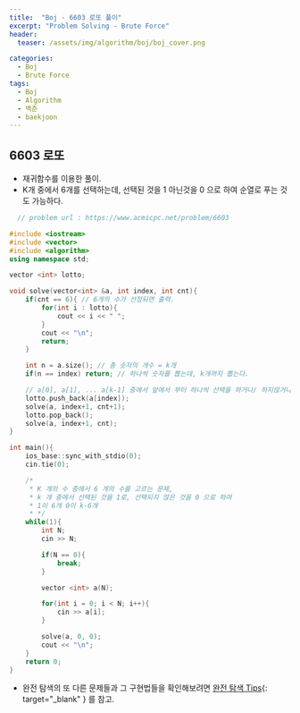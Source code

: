 ```yaml
---
title:  "Boj - 6603 로또 풀이"
excerpt: "Problem Solving - Brute Force"
header:
  teaser: /assets/img/algorithm/boj/boj_cover.png

categories:
  - Boj
  - Brute Force
tags:
  - Boj
  - Algorithm
  - 백준
  - baekjoon
---
```

## 6603 로또

- 재귀함수를 이용한 풀이.
- K개 중에서 6개를 선택하는데, 선택된 것을 1 아닌것을 0 으로 하여 순열로 푸는 것도 가능하다.

```cpp
  // problem url : https://www.acmicpc.net/problem/6603

#include <iostream>
#include <vector>
#include <algorithm>
using namespace std;

vector <int> lotto;

void solve(vector<int> &a, int index, int cnt){
    if(cnt == 6){ // 6개의 수가 선정되면 출력.
        for(int i : lotto){
            cout << i << " ";
        }
        cout << "\n";
        return;
    }

    int n = a.size(); // 총 숫자의 개수 = k개
    if(n == index) return; // 하나씩 숫자를 뽑는데, k개까지 뽑는다.

    // a[0], a[1], ... a[k-1] 중에서 앞에서 부터 하나씩 선택을 하거나/ 하지않거나를 재귀함수로 진행한다.
    lotto.push_back(a[index]);
    solve(a, index+1, cnt+1);
    lotto.pop_back();
    solve(a, index+1, cnt);
}

int main(){
    ios_base::sync_with_stdio(0);
    cin.tie(0);

    /*
     * K 개의 수 중에서 6 개의 수를 고르는 문제,
     * k 개 중에서 선택된 것을 1로, 선택되지 않은 것을 0 으로 하여
     * 1이 6개 0이 k-6개
     * */
    while(1){
        int N;
        cin >> N;

        if(N == 0){
            break;
        }

        vector <int> a(N);

        for(int i = 0; i < N; i++){
            cin >> a[i];
        }

        solve(a, 0, 0);
        cout << "\n";
    }
    return 0;
}
```

- 완전 탐색의 또 다른 문제들과 그 구현법들을 확인해보려면 [완전 탐색 Tips](https://hyunjae-lee.github.io/problem%20solving/bruteforce/){: target="_blank" } 를 참고.

